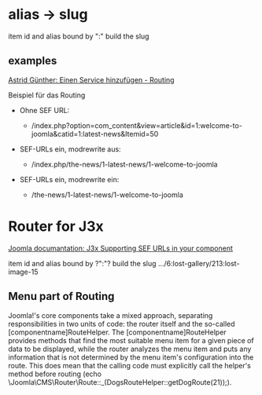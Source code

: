 # alias -> slug

item id and alias bound by ":" build the slug

## examples

[Astrid Günther: Einen Service hinzufügen - Routing](https://blog.astrid-guenther.de/joomla-einen-service-hinzufuegen-routing/)

Beispiel für das Routing

- Ohne SEF URL:

  - /index.php?option=com_content&view=article&id=1:welcome-to-joomla&catid=1:latest-news&Itemid=50

- SEF-URLs ein, modrewrite aus:

  - /index.php/the-news/1-latest-news/1-welcome-to-joomla

- SEF-URLs ein, modrewrite ein:

  - /the-news/1-latest-news/1-welcome-to-joomla

# Router for J3x

[Joomla documantation: J3x Supporting SEF URLs in your component](https://docs.joomla.org/J3.x:Supporting_SEF_URLs_in_your_component)

item id and alias bound by ?":"? build the slug .../6:lost-gallery/213:lost-image-15

## Menu part of Routing

Joomla!'s core components take a mixed approach, separating responsibilities in two units of code: the router itself and the so-called [componentname]RouteHelper. The [componentname]RouteHelper provides methods that find the most suitable menu item for a given piece of data to be displayed, while the router analyzes the menu item and puts any information that is not determined by the menu item's configuration into the route. This does mean that the calling code must explicitly call the helper's method before routing (echo \Joomla\CMS\Router\Route::_(DogsRouteHelper::getDogRoute(21));).
